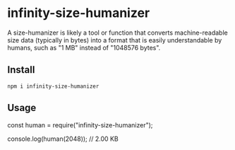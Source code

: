 # infinity-size-humanizer
A size-humanizer is likely a tool or function that converts machine-readable size data (typically in bytes) into a format that is easily understandable by humans, such as "1 MB" instead of "1048576 bytes". 

## Install
`npm i infinity-size-humanizer`

## Usage

const human = require("infinity-size-humanizer");

console.log(human(2048)); // 2.00 KB
